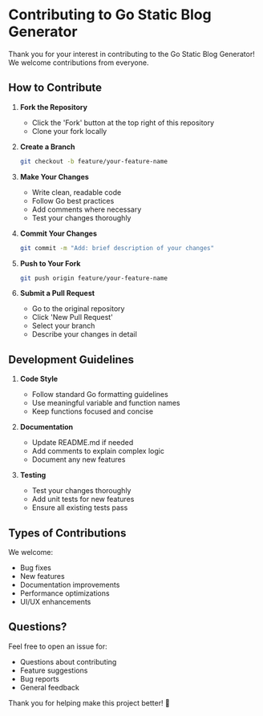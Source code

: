 # Contributing to Go Static Blog Generator

Thank you for your interest in contributing to the Go Static Blog Generator! We welcome contributions from everyone.

## How to Contribute

1. **Fork the Repository**
   - Click the 'Fork' button at the top right of this repository
   - Clone your fork locally

2. **Create a Branch**
   ```bash
   git checkout -b feature/your-feature-name
   ```

3. **Make Your Changes**
   - Write clean, readable code
   - Follow Go best practices
   - Add comments where necessary
   - Test your changes thoroughly

4. **Commit Your Changes**
   ```bash
   git commit -m "Add: brief description of your changes"
   ```

5. **Push to Your Fork**
   ```bash
   git push origin feature/your-feature-name
   ```

6. **Submit a Pull Request**
   - Go to the original repository
   - Click 'New Pull Request'
   - Select your branch
   - Describe your changes in detail

## Development Guidelines

1. **Code Style**
   - Follow standard Go formatting guidelines
   - Use meaningful variable and function names
   - Keep functions focused and concise

2. **Documentation**
   - Update README.md if needed
   - Add comments to explain complex logic
   - Document any new features

3. **Testing**
   - Test your changes thoroughly
   - Add unit tests for new features
   - Ensure all existing tests pass

## Types of Contributions

We welcome:
- Bug fixes
- New features
- Documentation improvements
- Performance optimizations
- UI/UX enhancements

## Questions?

Feel free to open an issue for:
- Questions about contributing
- Feature suggestions
- Bug reports
- General feedback

Thank you for helping make this project better! 🙏
